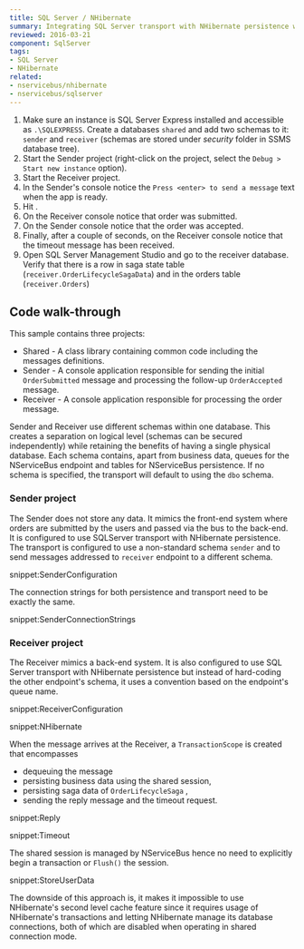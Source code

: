 ```yaml
---
title: SQL Server / NHibernate
summary: Integrating SQL Server transport with NHibernate persistence without outbox.
reviewed: 2016-03-21
component: SqlServer
tags:
- SQL Server
- NHibernate
related:
- nservicebus/nhibernate
- nservicebus/sqlserver
---
```


 1. Make sure an instance is SQL Server Express installed and accessible as `.\SQLEXPRESS`. Create a databases `shared` and add two schemas to it: `sender` and `receiver` (schemas are stored under *security* folder in SSMS database tree).
 1. Start the Sender project (right-click on the project, select the `Debug > Start new instance` option).
 1. Start the Receiver project.
 1. In the Sender's console notice the `Press <enter> to send a message` text when the app is ready.
 1. Hit <enter>.
 1. On the Receiver console notice that order was submitted.
 1. On the Sender console notice that the order was accepted.
 1. Finally, after a couple of seconds, on the Receiver console notice that the timeout message has been received.
 1. Open SQL Server Management Studio and go to the receiver database. Verify that there is a row in saga state table (`receiver.OrderLifecycleSagaData`) and in the orders table (`receiver.Orders`)


## Code walk-through

This sample contains three projects:

 * Shared - A class library containing common code including the messages definitions.
 * Sender - A console application responsible for sending the initial `OrderSubmitted` message and processing the follow-up `OrderAccepted` message.
 * Receiver - A console application responsible for processing the order message.

Sender and Receiver use different schemas within one database. This creates a separation on logical level (schemas can be secured independently) while retaining the benefits of having a single physical database. Each schema contains, apart from business data, queues for the NServiceBus endpoint and tables for NServiceBus persistence.  If no schema is specified, the transport will default to using the `dbo` schema.


### Sender project

The Sender does not store any data. It mimics the front-end system where orders are submitted by the users and passed via the bus to the back-end. It is configured to use SQLServer transport with NHibernate persistence. The transport is configured to use a non-standard schema `sender` and to send messages addressed to `receiver` endpoint to a different schema.

snippet:SenderConfiguration

The connection strings for both persistence and transport need to be exactly the same.

snippet:SenderConnectionStrings


### Receiver project

The Receiver mimics a back-end system. It is also configured to use SQL Server transport with NHibernate persistence but instead of hard-coding the other endpoint's schema, it uses a convention based on the endpoint's queue name.

snippet:ReceiverConfiguration

snippet:NHibernate

When the message arrives at the Receiver, a `TransactionScope` is created that encompasses

 * dequeuing the message
 * persisting business data using the shared session,
 * persisting saga data of `OrderLifecycleSaga` ,
 * sending the reply message and the timeout request.

snippet:Reply

snippet:Timeout

The shared session is managed by NServiceBus hence no need to explicitly begin a transaction or `Flush()` the session.

snippet:StoreUserData

The downside of this approach is, it makes it impossible to use NHibernate's second level cache feature since it requires usage of NHibernate's transactions and letting NHibernate manage its database connections, both of which are disabled when operating in shared connection mode.